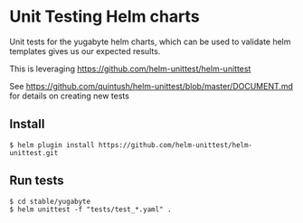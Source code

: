 # Unit Testing Helm charts
Unit tests for the yugabyte helm charts, which can be used to validate helm templates
gives us our expected results.

This is leveraging https://github.com/helm-unittest/helm-unittest

See https://github.com/quintush/helm-unittest/blob/master/DOCUMENT.md for details on creating new
tests

## Install
```
$ helm plugin install https://github.com/helm-unittest/helm-unittest.git
```

## Run tests
```
$ cd stable/yugabyte
$ helm unittest -f "tests/test_*.yaml" .
```
